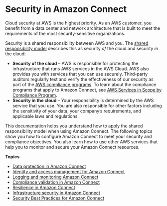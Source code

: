 # Security in Amazon Connect<a name="security"></a>

Cloud security at AWS is the highest priority\. As an AWS customer, you benefit from a data center and network architecture that is built to meet the requirements of the most security\-sensitive organizations\.

Security is a shared responsibility between AWS and you\. The [shared responsibility model](http://aws.amazon.com/compliance/shared-responsibility-model/) describes this as security *of* the cloud and security *in* the cloud:
+ **Security of the cloud** – AWS is responsible for protecting the infrastructure that runs AWS services in the AWS Cloud\. AWS also provides you with services that you can use securely\. Third\-party auditors regularly test and verify the effectiveness of our security as part of the [AWS compliance programs](http://aws.amazon.com/compliance/programs/)\. To learn about the compliance programs that apply to Amazon Connect, see [AWS Services in Scope by Compliance Program](http://aws.amazon.com/compliance/services-in-scope/)\.
+ **Security in the cloud** – Your responsibility is determined by the AWS service that you use\. You are also responsible for other factors including the sensitivity of your data, your company’s requirements, and applicable laws and regulations\. 

This documentation helps you understand how to apply the shared responsibility model when using Amazon Connect\. The following topics show you how to configure Amazon Connect to meet your security and compliance objectives\. You also learn how to use other AWS services that help you to monitor and secure your Amazon Connect resources\. 

**Topics**
+ [Data protection in Amazon Connect](data-protection.md)
+ [Identity and access management for Amazon Connect](security-iam.md)
+ [Logging and monitoring Amazon Connect](logging-and-monitoring.md)
+ [Compliance validation in Amazon Connect](compliance-validation.md)
+ [Resilience in Amazon Connect](disaster-recovery-resiliency.md)
+ [Infrastructure security in Amazon Connect](infrastructure-security.md)
+ [Security Best Practices for Amazon Connect](security-best-practices.md)